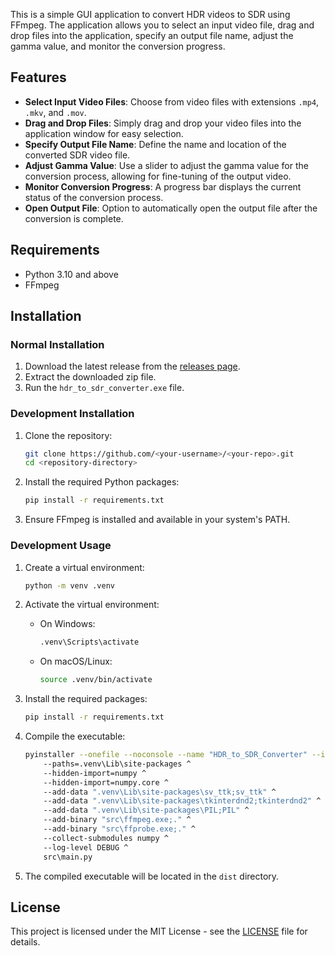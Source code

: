 This is a simple GUI application to convert HDR videos to SDR using FFmpeg. The application allows you to select an input video file, drag and drop files into the application, specify an output file name, adjust the gamma value, and monitor the conversion progress.

## Features

- **Select Input Video Files**: Choose from video files with extensions `.mp4`, `.mkv`, and `.mov`.
- **Drag and Drop Files**: Simply drag and drop your video files into the application window for easy selection.
- **Specify Output File Name**: Define the name and location of the converted SDR video file.
- **Adjust Gamma Value**: Use a slider to adjust the gamma value for the conversion process, allowing for fine-tuning of the output video.
- **Monitor Conversion Progress**: A progress bar displays the current status of the conversion process.
- **Open Output File**: Option to automatically open the output file after the conversion is complete.

## Requirements

- Python 3.10 and above
- FFmpeg

## Installation

### Normal Installation

1. Download the latest release from the [releases page](https://github.com/<your-username>/<your-repo>/releases).
2. Extract the downloaded zip file.
3. Run the `hdr_to_sdr_converter.exe` file.

### Development Installation

1. Clone the repository:
    ```sh
    git clone https://github.com/<your-username>/<your-repo>.git
    cd <repository-directory>
    ```

2. Install the required Python packages:
    ```sh
    pip install -r requirements.txt
    ```

3. Ensure FFmpeg is installed and available in your system's PATH.

### Development Usage

1. Create a virtual environment:
    ```sh
    python -m venv .venv
    ```

2. Activate the virtual environment:
    - On Windows:
        ```sh
        .venv\Scripts\activate
        ```
    - On macOS/Linux:
        ```sh
        source .venv/bin/activate
        ```

3. Install the required packages:
    ```sh
    pip install -r requirements.txt
    ```

4. Compile the executable:
    ```sh
    pyinstaller --onefile --noconsole --name "HDR_to_SDR_Converter" --icon=logo/icon.ico ^
        --paths=.venv\Lib\site-packages ^
        --hidden-import=numpy ^
        --hidden-import=numpy.core ^
        --add-data ".venv\Lib\site-packages\sv_ttk;sv_ttk" ^
        --add-data ".venv\Lib\site-packages\tkinterdnd2;tkinterdnd2" ^
        --add-data ".venv\Lib\site-packages\PIL;PIL" ^
        --add-binary "src\ffmpeg.exe;." ^
        --add-binary "src\ffprobe.exe;." ^
        --collect-submodules numpy ^
        --log-level DEBUG ^
        src\main.py
    ```
5. The compiled executable will be located in the `dist` directory.

## License

This project is licensed under the MIT License - see the [LICENSE](LICENSE) file for details.
